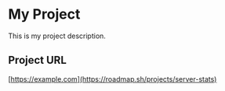 # My Project

This is my project description.

## Project URL
[https://example.com](https://roadmap.sh/projects/server-stats)   <!-- Your live app or docs -->
